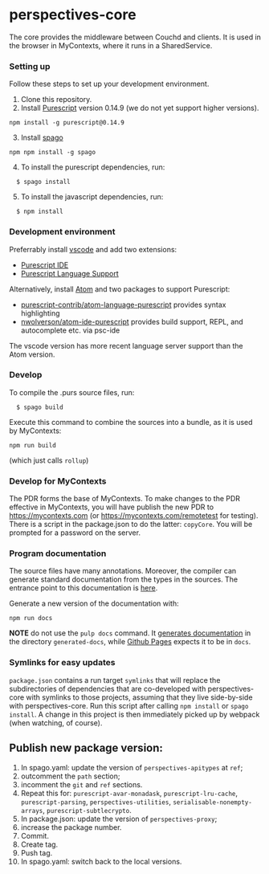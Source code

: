 perspectives-core
======================

The core provides the middleware between Couchd and clients. It is used in the browser in MyContexts, where it runs in a SharedService.

### Setting up
Follow these steps to set up your development environment.

1. Clone this repository.
2. Install [Purescript](http://www.purescript.org) version 0.14.9 (we do not yet support higher versions).

```
npm install -g purescript@0.14.9
```

3. Install [spago](https://github.com/purescript/spago)

```
npm npm install -g spago
```

4. To install the purescript dependencies, run:

```
  $ spago install
```

5. To install the javascript dependencies, run:

```
  $ npm install
```

### Development environment
Preferrably install [vscode](https://code.visualstudio.com/) and add two extensions:
  * [Purescript IDE](https://marketplace.visualstudio.com/items?itemName=nwolverson.ide-purescript)
  * [Purescript Language Support](https://marketplace.visualstudio.com/items?itemName=nwolverson.language-purescript)

Alternatively, install [Atom](https://atom.io/) and two packages to support Purescript:
  * [purescript-contrib/atom-language-purescript](https://github.com/purescript-contrib/atom-language-purescript) provides syntax highlighting
  * [nwolverson/atom-ide-purescript](https://github.com/nwolverson/atom-ide-purescript) provides build support, REPL, and autocomplete etc. via psc-ide

The vscode version has more recent language server support than the Atom version.

### Develop

To compile the .purs source files, run:

```
  $ spago build
```

Execute this command to combine the sources into a bundle, as it is used by MyContexts:

```
npm run build
```
(which just calls `rollup`)

### Develop for MyContexts
The PDR forms the base of MyContexts. To make changes to the PDR effective in MyContexts, you will have publish the new PDR to https://mycontexts.com (or https://mycontexts.com/remotetest for testing). There is a script in the package.json to do the latter: `copyCore`. You will be prompted for a password on the server.

### Program documentation
The source files have many annotations. Moreover, the compiler can generate standard documentation from the types in the sources. The entrance point to this documentation is [here](https://joopringelberg.github.io/perspectives-core/Perspectives.Docu.Main.html#t:x).

Generate a new version of the documentation with:

```
npm run docs
```

__NOTE__ do not use the `pulp docs` command. It [generates documentation](https://github.com/purescript-contrib/pulp#building-documentation) in the directory `generated-docs`, while [Github Pages](https://help.github.com/en/github/working-with-github-pages/configuring-a-publishing-source-for-your-github-pages-site) expects it to be in `docs`.

### Symlinks for easy updates
`package.json` contains a run target `symlinks` that will replace the subdirectories of dependencies that are co-developed with perspectives-core with symlinks to those projects, assuming that they live side-by-side with perspectives-core. Run this script after calling `npm install` or `spago install`. A change in this project is then immediately picked up by webpack (when watching, of course).

## Publish new package version:
1. In spago.yaml: update the version of `perspectives-apitypes` at `ref`;
2. outcomment the `path` section;
3. incomment the `git` and `ref` sections.
3. Repeat this for: `purescript-avar-monadask`, `purescript-lru-cache`, `purescript-parsing`, `perspectives-utilities`, `serialisable-nonempty-arrays`, `purescript-subtlecrypto`.
4. In package.json: update the version of `perspectives-proxy`;
4. increase the package number.
5. Commit.
6. Create tag.
7. Push tag.
8. In spago.yaml: switch back to the local versions.
